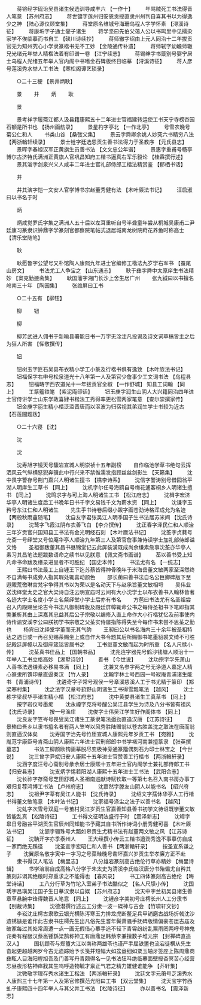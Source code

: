 <!-- { "loadSidebar": true } -->
　　蒋镕经字砚诒吴县诸生候选训导咸丰六 【一作十】 
　　年骂贼死工书法得晋人笔意 【苏州府志】 
　　蒋世镛字莲州归安恩贡授直隶州州判自喜其书以为得逸少之神 【陆心源仪顾堂集】 
　　蒋堂原名维城号海珊乌程人字学怀素 【浔溪诗征】 
　　蒋康圻字子通士燮子诸生 
　　蒋学坚曰先伯父蔼人公以书鸣里中见擩染家学不俟临摹而书自工 【硖川诗续抄】 
　　蒋师辙字绍由上元人同治十二年拔贡官无为知州究心小学隶篆楷书无不工妙 【金陵通传补遗】 
　　蒋师轼字幼瞻师辙兄光绪元年举人精楷法着有印谱一卷 【江宁续志】 
　　蒋锡绅字书箴别号婴宁居士乌程人光绪五年举人官内阁中书嗜金石碑版终日临摹 【浔溪诗征】 
　　蒋人彦号莲溪秀水举人工书法 【寒松阁谭艺琐录】 

　　○二十三梗 【景井炳耿】 

　　景 
　　井 
　　炳 
　　耿 

　　景 

　　景考祥字履斋江都人汲县籍康熙五十二年进士官福建转运使工书天宁寺榜杏园石额是所书也 【扬州画舫录】 
　　景星杓字亭北 【一作北亭】 
　　号雪农晚号菊公仁和人 
　　书类山谷 【桑弢父集】 
　　景云字舜卿余姚人妙究六书精穷八法 【两浙輶轩续录】 
　　景士铨字廷选恩贡生善书法得力于圣教序 【元氏县志】 
　　景晖字春旭汉军正黄旗生员善书法 【文文忠公年谱】 
　　景惠字重甫号畅亭博尔古济特氏满洲正黄旗人官巩昌知府工楷书逼真右军乐毅论 【桂霖撰行述】 
　　景其浚字剑泉兴义人咸丰二年进士官礼部侍郎工楷法精赏鉴 【郁栖书话】 

　　井 

　　井其演字恺一文安人官学博书宗赵董秀健有法 【木叶厱法书记】 
　　汪启淑曰以书名于时 

　　炳 

　　炳咸觉罗氏字集之满洲人五十后以左耳重听自号半聋童年尝从桐城吴康甫二尹廷康习篆隶识钟鼎字学篆刻官都察院笔帖式退居城南龙树院莳花养鱼时称高士 【清乐堂随笔】 

　　耿 

　　耿愿鲁字公望号又朴馆陶人康熙九年进士官编修工楷法九岁学右军书 【蚕尾山房文】 
　　书法尤工人争宝之 【山东通志】 
　　耿于彝字舜中太原庠生书法精妙 【窦克勤遯斋集】 
　　耿国藩字湘门长沙上舍生居广州 
　　张九钺曰以书擅名岭南三十年 【陶园集】 
　　张维屏曰工书 

　　○二十五有 【柳钮】 

　　柳 
　　钮 

　　柳 

　　柳芳武进人佣书于新喻县署能日书一万字无涂注凡投谒及诗文词草稿皆主之后为狂人所害 【恽敬撰传】 

　　钮 

　　钮树玉字匪石吴县布衣精小学工小篆及行楷书俱有逸致 【木叶厱法书记】 
　　钮福保字右申号松泉道光十八年第一人及第官少詹事少工文词书法 【乌程县志】 
　　钮福畴字西农道光十一年拔贡官全椒 【一作舒城】 知县工词翰 【同上】 
　　工篆籀铁笔 【紫泥庵印话】 
　　钮玉庚字润生山阴人大兴籍同治四年进士官侍讲学士山东学政喜肄书楷法工秀得率更松雪两家笔意 【查尔崇撰家传】 
　　钮金庚字丽生精小楷泛滥晋唐而以沤波为归宿视其弟润生学士书较为近古 【石莲闇题跋】 

　　○二十六寝 【沈】 

　　沈 

　　沈 

　　沈寿旭字镜天号馥岩宣城人明崇祯十五年副榜 
　　自作临池学草书绝句云挥洒风云气纵横怒猊奔骥此中行兴来不禁惟濡发指顾丝丝剑影生 【天籁集】 
　　沈中畏字警存号荆门嘉兴人明诸生擅书 【樵李诗系】 
　　沈信字警涛别号借园翁平湖人明庠生工草书 【同上】 
　　沈机字尔任号海鸥自号梅花逋客桐乡人明诸生擅书 【同上】 
　　沈鸣求字与可上海人明诸生工书 【松江府志】 
　　沈楫字宏济华亭人明诸生度后工书晚年日书千字文易钱千文为薪水资 【同上】 
　　沈谦字玉矜号东江仁和人明诸生 
　　先生手书诗卷后缀小跋字画苍劲诗格浑成允为名迹 【两般秋雨盦随笔】 
　　沈自友字君张吴江人明季国子生书法居苏米间 【沈氏诗录】 
　　沈鹜字飞霞江阴布衣善飞白 【李介撰传】 
　　沈正春字泽民仁和人顺治三年岁贡官兴国知县工书法有金光明经石刻 【木叶厱法书记】 
　　沈荃字贞蕤号充斋一号绎堂又号位庵华亭人顺治九年第三人及第官詹事兼侍读学士加礼部侍郎谥文恪 
　　圣祖御跋董其昌书昼锦堂记云此屏装潢既成尚余缣素詹事沈荃亦华亭人素习其昌笔法题跋数语命之续书以见朕意 【佩文斋书画谱】 
　　荃以善书受上知凡命书命跋及缮录进呈者不可胜纪 【国史本传】 
　　书法尤有名 【一统志】 
　　王熙曰书法最工上自锺王下迄苏蔡皆得神骨晚年于米海岳董文敏两家至深然终不自满每书成旁人指其瑕处辄喜动颜色 
　　邵长蘅曰善书法自名公巨卿碑版下至遐陬荒徼琳宫梵宇争得其书以为荣以是名动天下与赵承旨董文敏相埒 
　　吴伟业送沈绎堂太史之官大梁诗自注云明宣庙时云间有大小沈学士以布衣善书入翰林皆著名迹大学士名度小学士名粲绎堂小学士后亦有书名 
　　方苞曰书法尤有名圣祖尝召入内殿赐坐论古今书法凡御制碑版及殿廷屏幛辄命公书之每侍圣祖书下笔即指其獘兼析其由上深嘉其忠益其后公子宗敬以编修入直上命作大小行楷犹忆及前事使内侍传谕安溪李公曰朕初学书宗敬之父荃实侍屡指陈得失至今每作书未尝不思荃之勤也 
　　杨宾曰沈绎堂学董而无其气韵 
　　王昶曰公以书名海内三十余年被圣祖特达之遇日或一再召见赐茶赐坐上或自作大书令题其后所赐御书笔墨貂裘文绮不可胜纪殿廷屏幛以及御座箴铭皆属书之 
　　工书继董文敏而起为时所重 【名人尺牍小传】 
　　沈荃真书佳品上 【国朝书品】 
　　沈兆连字器先号鹤沙钱塘人顺治十一年举人工书立格高妙 【湖墅诗钞】 
　　善书 【今世说】 
　　沈功宗字孚先萧山人善书法遇缣素必移易书满 【同上】 
　　沈兼又名参字两之号无诤道人嘉定人精心篆隶所镌印章直逼秦汉 【竹人录】 
　　沈翰字林士号西园一号寂庵青浦诸生能书 【青浦诗传】 
　　沈遴奇字子常号观侯一号章溪慈溪人工于书尤精于篆印 【郑梁寒村集】 
　　沈之法字汉章号葑野山阴诸生工书得雪瓢笔法 【越风】 
　　沈士栋字梁叔华亭诸生精小楷 【松江府志】 
　　沈中黄娄县诸生工真草书 【同上】 
　　按字岩仪号墨痴 
　　沈永禋字克将号醒公吴江县学生为诗及八分书皆有祖风 【沈氏诗录】 
　　按一号渔庄 
　　沈俊字士伟吴江学生好作阁体书 【同上】 
　　沈良友字笠岑号畏叟吴江诸生工篆隶笔法遒劲直追汉唐 【江苏诗征】 
　　袁景辂曰吾乡以隶书擅名者有两人笠岑以风秀胜陆赠翁以苍古胜盖沈之取法在唐而翁则直逼汉体矣 
　　沈寿国字治先号竹厓宣城人康熙元年岁贡工书 【宛雅】 
　　沈胤范字康臣号肯斋山阴人康熙六年进士官刑部郎中书学褚河南兼擅篆隶 【张英撰墓志】 
　　书法工柳颜欧钩画摹脱尽变极神旁通篆籀偶刻石为印士林宝之 【今世说】 
　　沈三曾字尹斌归安人康熙十五年进士官赞善工行楷书 【两浙輶轩录】 
　　沈涵字度汪号心斋别号彖余居士康熙十五年进士官内阁学士兼礼部侍郎工书 【归安县志】 
　　沈支炳字惕若阳湖人康熙十五年进士工书法 【武阳合志】 
　　沈长祚字存斋号芝田舒城人圣祖南巡献诗赋钦取一等第七名召入南书房办事丁艰归复荐鸿博工书法 【卢州府志】 
　　沈嘉然字滕友山阴人以能书名 【绍兴府志】 
　　沈祖尹字莘有吴江人能书 【沈氏诗录】 
　　沈绍文字孺休华亭人工行楷书得董文敏笔意 【木叶法书记】 
　　沈家福号涤尘之法子以善书名 【越风】 
　　沈虬字次雪号双庭一号茧村吴江岁贡生官嘉善知县善书初学文待诏既学董文敏皆能乱真 【松陵诗征】 
　　工书得文征明法盛行于时 【震泽新志】 
　　沈皡字皋日号融谷平湖贡生官辰州同知能书予藏其自书所作诗词小册秀健可喜 【木叶厱法书记】 
　　沈颔字骊珠号大瓢如皋贡生尤精书法有赵董两文敏之风 【江苏诗征】 
　　沈聃开字亦季泰州人 
　　王大经撰小传云工楷书遒劲秀逸不事摹仿自成一家而绝无蹊径 
　　沈圣宣字宏昭仁和人善书 【两浙輶轩录】 
　　按圣宣系谦之子 
　　沈翼原名敬字寅中一字习之号菜畦晚号凿坏嘉兴岁贡生举孝廉方正不赴 
　　隶书得汉人笔法 【梅里志】 
　　八分雄宕篆刻高古绝伦行草亦精妙 【梅里诗辑】 
　　书学涪翁自成高格八分学于朱太史为清溪李氏临汉唐分书殆徧尤自矜其篆刻非诇其绝粮时郑重求之不能得也 【春风录】 
　　书工四体篆刻高古绝伦 【晦堂诗话】 
　　工八分行草为竹坨入室弟子书法酷似之 【名人尺牍小传】 
　　沈国琇字吕璜吴江国子生日摹汉隶以自娱 【苏州府志】 
　　沈天中字兰初吴县诸生善章草悬腕中锋得魏晋人笔意 【同上】 
　　沈锺彦字美初号庄樗长州人工分隶书 【别裁诗集】 
　　沈德潜撰行述云工分隶一波一磔神与古会 【竹啸轩文钞】 
　　李崧沈庄樗古隶歌云银光横陈泻寒玉力排龙虎断鳌足兵甲销磨古战场折戟沈沙遗锈镞是谁作此古隶书庄樗先生出凡俗先生耆年鬓萧骚手抚碑版情偏豪苍厓古庙及破冢每过其处常周遭一点一画无假借心摹手追不轻下青霄纷纷乱粟雨罔两呼号神鬼诧秦有程貇汉蔡邕锺繇梁鹄称神工有唐鼎足韩蔡李兼擅数子堆元宗 【封禅碑直追汉人】 
　　国初顾苓与郑簠大江以南称两雄苓也谨严手屈铁簠也流宕徒横从先生奋起更超越网罗今古无遗踪贻予长笺并短幅大如盆盎细如粟玉轴牙签座上陈周鼎商彝眩人目海阳程旭吾及门善写丹青颇得名一见书法狂呌绝临摹面壁授杳冥苦心经营忘昼夜形枯神瘁戕其生呜呼造物毓才禀正气君之精力雄健谁能争 【芥轩集】 
　　沈斆敬字理存秀水诸生工楷法 【两浙輶轩录】 
　　沈廷文字元蘅号芝溪秀水人康熙三十七年第一人及第官修撰范光阳曰工书 【双云堂集】 
　　沈天宝字竹西虬子康熙四十四年举人与其父并工书法 【松陵诗征】 
　　亦以善书名 【震泽新志】 
